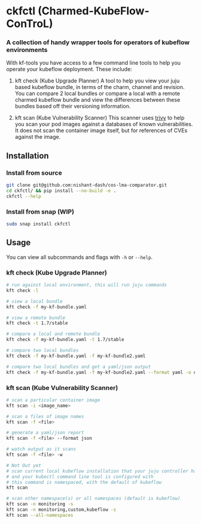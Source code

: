 
# ckfctl (Charmed-KubeFlow-ConTroL)
### A collection of handy wrapper tools for operators of kubeflow environments


With kf-tools you have access to a few command line tools to help you operate your kubeflow deployment. These include:


1) kft check (Kube Upgrade Planner)
A tool to help you view your juju based kubeflow bundle, in terms of the charm, channel and revision. You can compare 2 local bundles or compare a local with a remote charmed kubeflow bundle and view the differences between these bundles based off their versioning information.

3) kft scan (Kube Vulnerability Scanner)
This scanner uses [trivy](https://github.com/aquasecurity/trivy) to help you scan your pod images against a databases of known vulnerabilities. It does not scan the container image itself, but for references of CVEs against the image.


## Installation

### Install from source

```bash
git clone git@github.com:nishant-dash/cos-lma-comparator.git
cd ckfctl/ && pip install --no-build -e .
ckfctl --help
```

### Install from snap (WIP)

```bash
sudo snap install ckfctl
```

## Usage

You can view all subcommands and flags with `-h` or `--help`.


### kft check (Kube Upgrade Planner)

```bash
# run against local environment, this will run juju commands
kft check -l

# view a local bundle
kft check -f my-kf-bundle.yaml

# view a remote bundle
kft check -t 1.7/stable

# compare a local and remote bundle
kft check -f my-kf-bundle.yaml -t 1.7/stable

# compare two local bundles
kft check -f my-kf-bundle.yaml -f my-kf-bundle2.yaml

# compare two local bundles and get a yaml/json output
kft check -f my-kf-bundle.yaml -f my-kf-bundle2.yaml --format yaml -o output.yaml
```

### kft scan (Kube Vulnerability Scanner)

```bash
# scan a particular container image
kft scan -i <image_name>

# scan a files of image names 
kft scan -f <file>

# generate a yaml/json report
kft scan -f <file> --format json

# watch output as it scans
kft scan -f <file> -w

# Not Out yet
# scan current local kubeflow installation that your juju controller has access to 
# and your kubectl command line tool is configured with
# this command is namespaced, with the default of kubeflow
kft scan

# scan other namespace(s) or all namespaces (default is kubeflow)
kft scan -n monitoring -s
kft scan -n monitoring,custom,kubeflow -s
kft scan --all-namespaces
```

